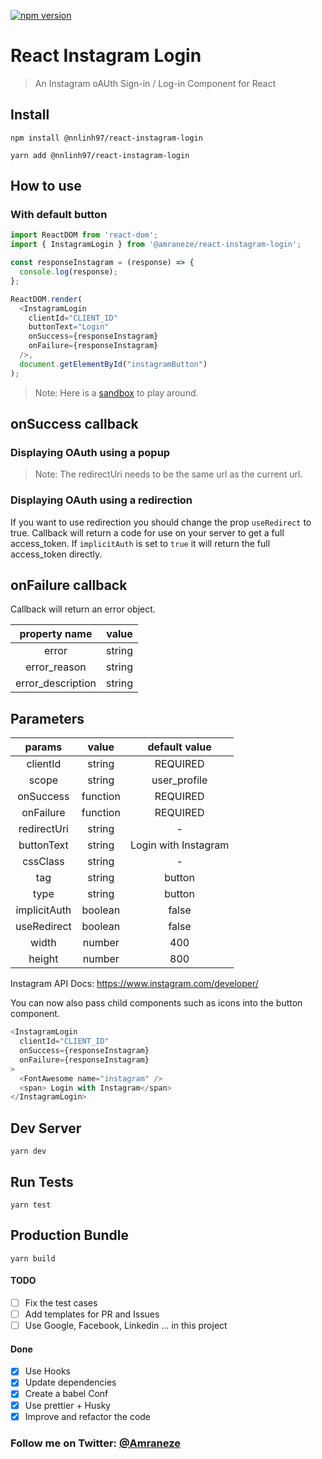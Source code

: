 [![npm version](https://badge.fury.io/js/%40amraneze%2Freact-instagram-login.svg)](https://badge.fury.io/js/%40amraneze%2Freact-instagram-login)

# React Instagram Login

> An Instagram oAUth Sign-in / Log-in Component for React
## Install

```
npm install @nnlinh97/react-instagram-login
```

```
yarn add @nnlinh97/react-instagram-login
```

## How to use
### With default button
```js
import ReactDOM from 'react-dom';
import { InstagramLogin } from '@amraneze/react-instagram-login';

const responseInstagram = (response) => {
  console.log(response);
};

ReactDOM.render(
  <InstagramLogin
    clientId="CLIENT_ID"
    buttonText="Login"
    onSuccess={responseInstagram}
    onFailure={responseInstagram}
  />,
  document.getElementById("instagramButton")
);
```

>Note: Here is a [sandbox](https://codesandbox.io/s/amraneze-react-instagram-login-gggjr) to play around.

## onSuccess callback

### Displaying OAuth using a popup
> Note: The redirectUri needs to be the same url as the current url.

### Displaying OAuth using a redirection

If you want to use redirection you should change the prop `useRedirect` to true.
Callback will return a code for use on your server to get a full access_token.
If `implicitAuth` is set to `true` it will return the full access_token directly.

## onFailure callback

Callback will return an error object.

|   property name   | value  |
| :---------------: | :----: |
|       error       | string |
|   error_reason    | string |
| error_description | string |

## Parameters

|    params    |  value   |    default value     |
| :----------: | :------: | :------------------: |
|   clientId   |  string  |       REQUIRED       |
|    scope     |  string  |     user_profile     |
|  onSuccess   | function |       REQUIRED       |
|  onFailure   | function |       REQUIRED       |
| redirectUri  |  string  |          -           |
|  buttonText  |  string  | Login with Instagram |
|   cssClass   |  string  |          -           |
|     tag      |  string  |        button        |
|     type     |  string  |        button        |
| implicitAuth | boolean  |        false         |
| useRedirect  | boolean  |        false         |
|    width     |  number  |         400          |
|    height    |  number  |         800          |

Instagram API Docs: https://www.instagram.com/developer/

You can now also pass child components such as icons into the button component.

```js
<InstagramLogin
  clientId="CLIENT_ID"
  onSuccess={responseInstagram}
  onFailure={responseInstagram}
>
  <FontAwesome name="instagram" />
  <span> Login with Instagram</span>
</InstagramLogin>
```

## Dev Server
```
yarn dev
```

## Run Tests
```
yarn test
```

## Production Bundle

```
yarn build
```

#### TODO

- [ ] Fix the test cases
- [ ] Add templates for PR and Issues
- [ ] Use Google, Facebook, Linkedin ... in this project

#### Done

- [x] Use Hooks
- [x] Update dependencies
- [x] Create a babel Conf
- [x] Use prettier + Husky
- [x] Improve and refactor the code

### Follow me on Twitter: [@Amraneze](https://twitter.com/amraneze)
